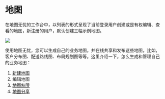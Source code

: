 # 地图
在地图无忧的工作台中，以列表的形式呈现了当前登录用户创建或是有权编辑、查看的地图，新注册的用户，默认创建三幅示例地图。

![](http://pic.dituwuyou.com/map%2Fpicture%2Fmaplist.jpg)

使用地图无忧，您可以生成自己的业务地图，并在线共享和发布这些地图，比如，客户分布图、配送路线图、布局规划图等等。这里介绍一下，怎么生成和管理自己的业务地图：
1. [新建地图](http://help.dituwuyou.com/new-map.html)
2. 编辑地图
3. [地图权限](http://help.dituwuyou.com/map-permissions.html)
4. [地图分享](http://help.dituwuyou.com/map-embed.html)


